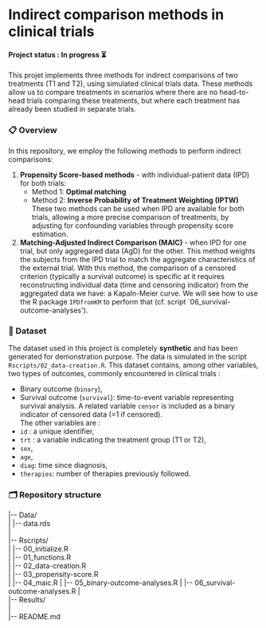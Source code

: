 # Indirect comparison methods in clinical trials
#### Project status : In progress ⏳
This projet implements three methods for indirect comparisons of two treatments (T1 and T2), using simulated clinical trials data. These methods allow us to compare treatments in scenarios where there are no head-to-head trials comparing these treatments, but where each treatment has already been studied in separate trials.

### 📋 Overview
In this repository, we employ the following methods to perform indirect comparisons:

1. **Propensity Score-based methods** - with individual-patient data (IPD) for both trials:
   - Method 1: **Optimal matching**
   - Method 2: **Inverse Probability of Treatment Weighting (IPTW)**
These two methods can be used when IPD are available for both trials, allowing a more precise comparison of treatments, by adjusting for confounding variables through propensity score estimation.
2. **Matching-Adjusted Indirect Comparison (MAIC)** - when IPD for one trial, but only aggregared data (AgD) for the other.
This method weights the subjects from the IPD trial to match the aggregate characteristics of the external trial. With this method, the comparison of a censored criterion (typically a survival outcome) is specific at it requires reconstructing individual data (time and censoring indicator) from the aggregated data we have: a Kapaln-Meier curve. We will see how to use the R package `IPDfromKM` to perform that (cf. script `06_survival-outcome-analyses').

### 🧬 Dataset
The dataset used in this project is completely **synthetic** and has been generated for demonstration purpose. The data is simulated in the script `Rscripts/02_data-creation.R`. This dataset contains, among other variables, two types of outcomes, commonly encountered in clinical trials :
- Binary outcome (`binary`),
- Survival outcome (`survival`): time-to-event variable representing survival analysis. A related variable `censor` is included as a binary indicator of censored data (=1 if censored).  
The other variables are :
- `id` : a unique identifier,
- `trt` : a variable indicating the treatment group (T1 or T2),
- `sex`,
- `age`,
- `diag`: time since diagnosis,
- `therapies`: number of therapies previously followed.

### 🗂️ Repository structure

|-- Data/  
|      |-- data.rds  
|  
|-- Rscripts/  
|      |-- 00_initialize.R  
|      |-- 01_functions.R  
|      |-- 02_data-creation.R  
|      |-- 03_propensity-score.R  
|      |-- 04_maic.R 
|      |-- 05_binary-outcome-analyses.R
|      |-- 06_survival-outcome-analyses.R
|  
|-- Results/  
|  
|-- README.md


